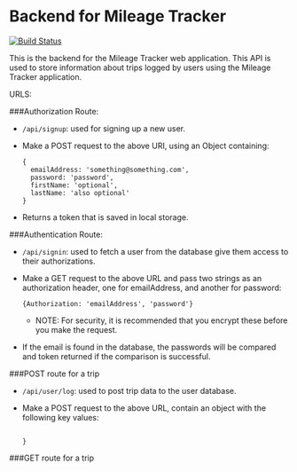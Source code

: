 # Backend for Mileage Tracker

[![Build Status](https://travis-ci.org/JacobKnaack/mileageTracker-back-end.svg?branch=master)](https://travis-ci.org/JacobKnaack/mileageTracker-back-end)

This is the backend for the Mileage Tracker web application.  This API is used to store information about trips logged by users using the Mileage Tracker application.

URLS:

###Authorization Route:

* ```/api/signup```: used for signing up a new user.

* Make a POST request to the above URI, using an Object containing:

  ```
  {
    emailAddress: 'something@something.com',
    password: 'password',
    firstName: 'optional',
    lastName: 'also optional'
  }
  ```
* Returns a token that is saved in local storage.


###Authentication Route:

* ```/api/signin```: used to fetch a user from the database give them access to their authorizations.

* Make a GET request to the above URL and pass two strings as an authorization header, one for emailAddress, and another for password:

  ```{Authorization: 'emailAddress', 'password'}```

  * NOTE: For security, it is recommended that you encrypt these before you make the request.


* If the email is found in the database, the passwords will be compared and token returned if the comparison is successful.

###POST route for a trip

* ```/api/user/log```: used to post trip data to the user database.  

* Make a POST request to the above URL, contain an object with the following key values:

  ```{
    
  }

###GET route for a trip
